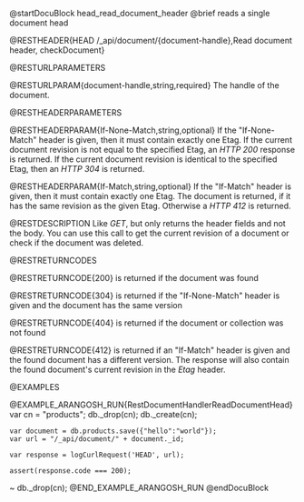 
@startDocuBlock head_read_document_header
@brief reads a single document head

@RESTHEADER{HEAD /_api/document/{document-handle},Read document header, checkDocument}

@RESTURLPARAMETERS

@RESTURLPARAM{document-handle,string,required}
The handle of the document.

@RESTHEADERPARAMETERS

@RESTHEADERPARAM{If-None-Match,string,optional}
If the "If-None-Match" header is given, then it must contain exactly one
Etag. If the current document revision is not equal to the specified Etag,
an *HTTP 200* response is returned. If the current document revision is
identical to the specified Etag, then an *HTTP 304* is returned.

@RESTHEADERPARAM{If-Match,string,optional}
If the "If-Match" header is given, then it must contain exactly one
Etag. The document is returned, if it has the same revision as the
given Etag. Otherwise a *HTTP 412* is returned.

@RESTDESCRIPTION
Like *GET*, but only returns the header fields and not the body. You
can use this call to get the current revision of a document or check if
the document was deleted.

@RESTRETURNCODES

@RESTRETURNCODE{200}
is returned if the document was found

@RESTRETURNCODE{304}
is returned if the "If-None-Match" header is given and the document has
the same version

@RESTRETURNCODE{404}
is returned if the document or collection was not found

@RESTRETURNCODE{412}
is returned if an "If-Match" header is given and the found
document has a different version. The response will also contain the found
document's current revision in the *Etag* header.

@EXAMPLES

@EXAMPLE_ARANGOSH_RUN{RestDocumentHandlerReadDocumentHead}
    var cn = "products";
    db._drop(cn);
    db._create(cn);

    var document = db.products.save({"hello":"world"});
    var url = "/_api/document/" + document._id;

    var response = logCurlRequest('HEAD', url);

    assert(response.code === 200);
  ~ db._drop(cn);
@END_EXAMPLE_ARANGOSH_RUN
@endDocuBlock
